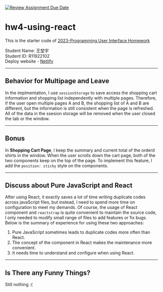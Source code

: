 [![Review Assignment Due Date](https://classroom.github.com/assets/deadline-readme-button-24ddc0f5d75046c5622901739e7c5dd533143b0c8e959d652212380cedb1ea36.svg)](https://classroom.github.com/a/wH3jFylN)
# hw4-using-react
This is the starter code of [2023-Programming User Interface Homework](https://hackmd.io/@akairisu/ByGFeGdZh)

Student Name: 王堃宇<br>
Student ID: R11922102<br>
Deploy website - [Netlify](https://ssui-hw4-skychocowhite.netlify.app/)

***

## Behavior for Multipage and Leave
In the implmentation, I use `sessionStorage` to save access the shopping cart information and shopping list independently with multiple pages. Therefore, if the user open multiple pages A and B, the shopping list of A and B are different, but the information is still consistent when the page is refreshed. All of the data in the ssesion storage will be removed when the user closed the tab or the window.

***

## Bonus
In **Shopping Cart Page**, I keep the summary and current total of the orderd shirts in the window. When the user scrolls down the cart page, both of the two components keep on the top of the page. To implement this feature, I add the `position: sticky` style on the components.

***

## Discuss about Pure JavaScript and React
After using React, it exactly saves a lot of time writing duplicate codes across javaScript files, but instead, I need to spend more time on configuration to meet my demands. Of course, the usage of React component and `reactstrap` is quite convenient to maintain the source code, I only needed to modify small range of files to add features or fix bugs. Below is the summary of experience for using these two approaches:

1. Pure JavaScript sometimes leads to duplicate codes more often than React.
2. The concept of the component in React makes the maintenance more convenient.
3. It needs time to understand and configure when using React.

***

## Is There any Funny Things?
Still nothing :(